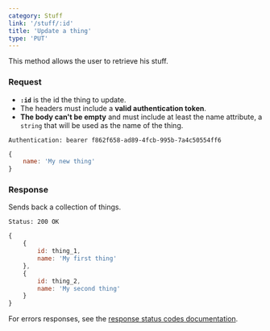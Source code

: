 ```yaml
---
category: Stuff
link: '/stuff/:id'
title: 'Update a thing'
type: 'PUT'
---
```


This method allows the user to retrieve his stuff.

### Request

* **`:id`** is the id the thing to update.
* The headers must include a **valid authentication token**.
* **The body can't be empty** and must include at least the name attribute, a `string` that will be used as the name of the thing.

```Authentication: bearer f862f658-ad89-4fcb-995b-7a4c50554ff6```
```javascript
{
    name: 'My new thing'
}
```

### Response

Sends back a collection of things.

```Status: 200 OK```
```javascript
{
    {
        id: thing_1,
        name: 'My first thing'
    },
    {
        id: thing_2,
        name: 'My second thing'
    }
}
```

For errors responses, see the [response status codes documentation](#/response-status-codes).
